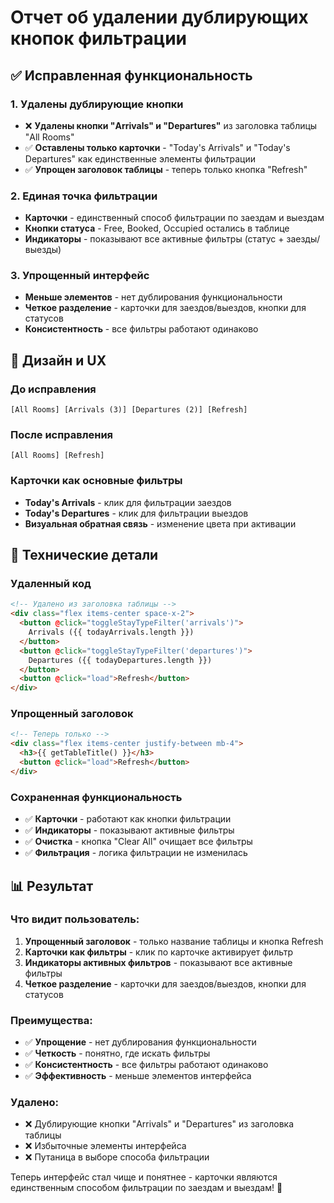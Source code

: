 # Отчет об удалении дублирующих кнопок фильтрации

## ✅ Исправленная функциональность

### 1. Удалены дублирующие кнопки

- ❌ **Удалены кнопки "Arrivals" и "Departures"** из заголовка таблицы "All Rooms"
- ✅ **Оставлены только карточки** - "Today's Arrivals" и "Today's Departures" как единственные элементы фильтрации
- ✅ **Упрощен заголовок таблицы** - теперь только кнопка "Refresh"

### 2. Единая точка фильтрации

- **Карточки** - единственный способ фильтрации по заездам и выездам
- **Кнопки статуса** - Free, Booked, Occupied остались в таблице
- **Индикаторы** - показывают все активные фильтры (статус + заезды/выезды)

### 3. Упрощенный интерфейс

- **Меньше элементов** - нет дублирования функциональности
- **Четкое разделение** - карточки для заездов/выездов, кнопки для статусов
- **Консистентность** - все фильтры работают одинаково

## 🎨 Дизайн и UX

### До исправления

```
[All Rooms] [Arrivals (3)] [Departures (2)] [Refresh]
```

### После исправления

```
[All Rooms] [Refresh]
```

### Карточки как основные фильтры

- **Today's Arrivals** - клик для фильтрации заездов
- **Today's Departures** - клик для фильтрации выездов
- **Визуальная обратная связь** - изменение цвета при активации

## 🔧 Технические детали

### Удаленный код

```html
<!-- Удалено из заголовка таблицы -->
<div class="flex items-center space-x-2">
  <button @click="toggleStayTypeFilter('arrivals')">
    Arrivals ({{ todayArrivals.length }})
  </button>
  <button @click="toggleStayTypeFilter('departures')">
    Departures ({{ todayDepartures.length }})
  </button>
  <button @click="load">Refresh</button>
</div>
```

### Упрощенный заголовок

```html
<!-- Теперь только -->
<div class="flex items-center justify-between mb-4">
  <h3>{{ getTableTitle() }}</h3>
  <button @click="load">Refresh</button>
</div>
```

### Сохраненная функциональность

- ✅ **Карточки** - работают как кнопки фильтрации
- ✅ **Индикаторы** - показывают активные фильтры
- ✅ **Очистка** - кнопка "Clear All" очищает все фильтры
- ✅ **Фильтрация** - логика фильтрации не изменилась

## 📊 Результат

### Что видит пользователь:

1. **Упрощенный заголовок** - только название таблицы и кнопка Refresh
2. **Карточки как фильтры** - клик по карточке активирует фильтр
3. **Индикаторы активных фильтров** - показывают все активные фильтры
4. **Четкое разделение** - карточки для заездов/выездов, кнопки для статусов

### Преимущества:

- ✅ **Упрощение** - нет дублирования функциональности
- ✅ **Четкость** - понятно, где искать фильтры
- ✅ **Консистентность** - все фильтры работают одинаково
- ✅ **Эффективность** - меньше элементов интерфейса

### Удалено:

- ❌ Дублирующие кнопки "Arrivals" и "Departures" из заголовка таблицы
- ❌ Избыточные элементы интерфейса
- ❌ Путаница в выборе способа фильтрации

Теперь интерфейс стал чище и понятнее - карточки являются единственным способом фильтрации по заездам и выездам! 🎉

